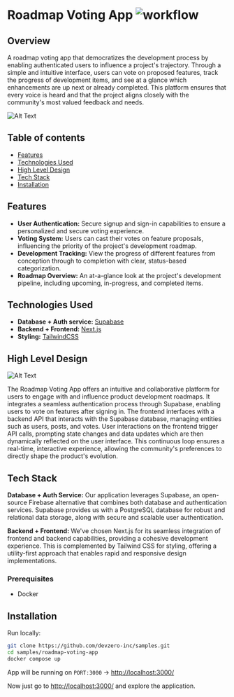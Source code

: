 # Roadmap Voting App ![ workflow](https://github.com/devzero-inc/samples/actions/workflows/roadmap.yml/badge.svg)

## Overview
A roadmap voting app that democratizes the development process by enabling authenticated users to influence a project's trajectory. Through a simple and intuitive interface, users can vote on proposed features, track the progress of development items, and see at a glance which enhancements are up next or already completed. This platform ensures that every voice is heard and that the project aligns closely with the community's most valued feedback and needs.

![Alt Text](https://i.imgur.com/mJ9jW9E.png)

## Table of contents
- [Features](#features)
- [Technologies Used](#technologies-used)
- [High Level Design](#high-level-design)
- [Tech Stack](#tech-stack)
- [Installation](#installation)

## Features
- **User Authentication:** Secure signup and sign-in capabilities to ensure a personalized and secure voting experience.
- **Voting System:** Users can cast their votes on feature proposals, influencing the priority of the project's development roadmap.
- **Development Tracking:** View the progress of different features from conception through to completion with clear, status-based categorization.
- **Roadmap Overview:** An at-a-glance look at the project's development pipeline, including upcoming, in-progress, and completed items.


## Technologies Used   

- **Database + Auth service:** [Supabase](https://supabase.com/)
- **Backend + Frontend:** [Next.js](https://nextjs.org/)
- **Styling:** [TailwindCSS](https://tailwindcss.com/)

## High Level Design

![Alt Text](https://i.imgur.com/MtVWN7J.jpeg)

The Roadmap Voting App offers an intuitive and collaborative platform for users to engage with and influence product development roadmaps. It integrates a seamless authentication process through Supabase, enabling users to vote on features after signing in. The frontend interfaces with a backend API that interacts with the Supabase database, managing entities such as users, posts, and votes. User interactions on the frontend trigger API calls, prompting state changes and data updates which are then dynamically reflected on the user interface. This continuous loop ensures a real-time, interactive experience, allowing the community's preferences to directly shape the product's evolution.

## Tech Stack

**Database + Auth Service:** Our application leverages Supabase, an open-source Firebase alternative that combines both database and authentication services. Supabase provides us with a PostgreSQL database for robust and relational data storage, along with secure and scalable user authentication.

**Backend + Frontend:** We've chosen Next.js for its seamless integration of frontend and backend capabilities, providing a cohesive development experience. This is complemented by Tailwind CSS for styling, offering a utility-first approach that enables rapid and responsive design implementations.

### Prerequisites
- Docker

## Installation

Run locally: 
```bash
git clone https://github.com/devzero-inc/samples.git
cd samples/roadmap-voting-app
docker compose up
```
App will be running on ```PORT:3000``` -> [http://localhost:3000/](http://localhost:3000/)

Now just go to [http://localhost:3000/](http://localhost:3000/) and explore the application.
